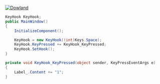 [![Dowland](https://i.imgur.com/AnxsELS.png)](https://github.com/Under4groos/KeyboardHook/blob/master/KeyboardHook/bin/Release/KeyboardHook.dll?raw=true)

```csharp
KeyHook KeyHook;
public MainWindow()
{
    InitializeComponent();

    KeyHook = new KeyHook((int)Keys.Space);
    KeyHook.KeyPressed += KeyHook_KeyPressed;
    KeyHook.SetHook();
}

private void KeyHook_KeyPressed(object sender, KeyPressEventArgs e)
{
    Label_.Content += "1";
}
```